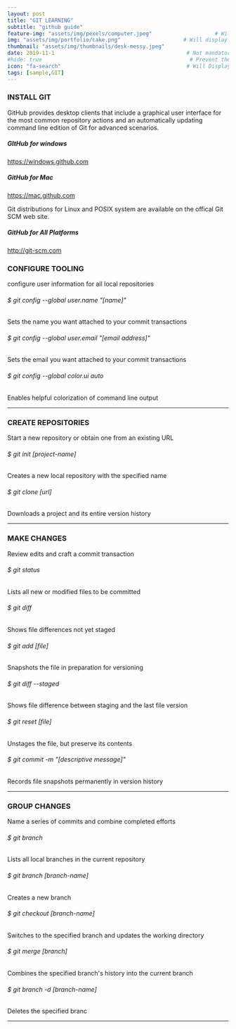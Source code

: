 ```yaml
---
layout: post
title: "GIT LEARNING" 
subtitle: "github guide"   
feature-img: "assets/img/pexels/computer.jpeg"                    # Will display the image in the post
img: "assets/img/portfolio/cake.png"                    # Will display the image in the portfolio page
thumbnail: "assets/img/thumbnails/desk-messy.jpeg"
date: 2019-11-1                                          # Not mandatory, however needs to be in date format to display the date
#hide: true                                               # Prevent the page title to appear in the navbar
icon: "fa-search"                                        # Will Display only the fontawesome icon (here: fa-search) and not the title
tags: [sample,GIT]
---
```




### INSTALL GIT

GitHub provides desktop clients that include a graphical user interface for the most common repository actions and an automatically updating command line edition of Git for advanced scenarios.

##### GItHub for windows
<https://windows.github.com>

##### GitHub for Mac
<https://mac.github.com>

Git distributions for Linux and POSIX system are  available on the offical Git SCM web site.
    
    
##### GitHub for All Platforms
<http://git-scm.com>

### CONFIGURE TOOLING
configure user information for all local repositories

###### $ git config --global user.name "[name]"
Sets the name you want attached to your commit transactions

###### $ git config --global user.email "[email address]"
Sets the email you want attached to your commit transactions

###### $ git config --global color.ui auto
Enables helpful colorization of command line output
***

### CREATE REPOSITORIES
Start a new repository or obtain one from an existing URL

###### $ git init [project-name]
Creates a new local repository with the specified name

###### $ git clone [url]
Downloads a project and its entire version history
***

### MAKE CHANGES
Review edits and craft a commit transaction

###### $ git status
Lists all new or modified files to be committed

###### $ git diff
Shows file differences not yet staged

###### $ git add [file]
Snapshots the file in preparation for versioning

###### $ git diff --staged
Shows file difference between staging and the last file version

###### $ git reset [file]
Unstages the file, but preserve its contents

###### $ git commit -m "[descriptive message]"
Records file snapshots permanently in version history
***

### GROUP CHANGES
Name a series of commits and combine completed efforts

###### $ git branch
Lists all local branches in the current repository

###### $ git branch [branch-name]
Creates a new branch 

###### $ git checkout [branch-name]
Switches to the specified branch and updates the working directory

###### $ git merge [branch]
Combines the specified branch's history into the current branch

###### $ git branch -d [branch-name]
Deletes the specified branc
***
  
  




